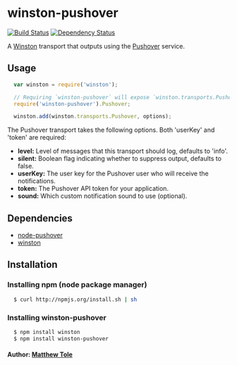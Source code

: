 # winston-pushover

[![Build Status](https://img.shields.io/travis/matthewtole/winston-pushover.svg?style=flat-square)](https://travis-ci.org/matthewtole/winston-pushover)
[![Dependency Status](https://img.shields.io/david/matthewtole/winston-pushover.svg?style=flat-square)](https://david-dm.org/matthewtole/winston-pushover)

A [Winston][0] transport that outputs using the [Pushover][1] service.

## Usage

``` js
  var winston = require('winston');

  // Requiring `winston-pushover` will expose `winston.transports.Pushover`
  require('winston-pushover').Pushover;

  winston.add(winston.transports.Pushover, options);
```
The Pushover transport takes the following options. Both 'userKey' and 'token' are required:

* __level:__ Level of messages that this transport should log, defaults to 'info'.
* __silent:__ Boolean flag indicating whether to suppress output, defaults to false.
* __userKey:__ The user key for the Pushover user who will receive the notifications.
* __token:__ The Pushover API token for your application.
* __sound:__ Which custom notification sound to use (optional).

## Dependencies

* [node-pushover][2]
* [winston][3]

## Installation

### Installing npm (node package manager)

``` bash
  $ curl http://npmjs.org/install.sh | sh
```

### Installing winston-pushover

``` bash
  $ npm install winston
  $ npm install winston-pushover
```

#### Author: [Matthew Tole](http://matthewtole.com)

[0]: https://github.com/flatiron/winston
[1]: https://pushover.net/
[2]: https://github.com/qbit/node-pushover
[3]: https://github.com/flatiron/winston

